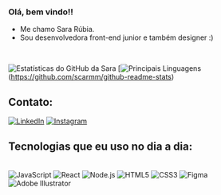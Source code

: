 ### Olá, bem vindo!!

- Me chamo Sara Rúbia.
- Sou desenvolvedora front-end junior e também designer :)
<br>

![Estatísticas do GitHub da Sara](https://github-readme-stats.vercel.app/api?username=scarmm&show_icons=true&theme=synthwave&bg)
[![Principais Linguagens](https://github-readme-stats.vercel.app/api/top-langs/?username=scarmm&layout=compact&theme=synthwave)(https://github.com/scarmm/github-readme-stats)



## Contato:
[![LinkedIn](https://img.shields.io/badge/LinkedIn-0077B5?style=for-the-badge&logo=linkedin&logoColor=white)](https://www.linkedin.com/in/sara-do-carmo-6392aa216/)
[![Instagram](https://img.shields.io/badge/Instagram-E4405F?style=for-the-badge&logo=instagram&logoColor=white)](https://www.instagram.com/neonspells/)

## Tecnologias que eu uso no dia a dia:
<div><br/>
    <img align="center" alt="JavaScript" src="https://img.shields.io/badge/JavaScript-F7DF1E?style=for-the-badge&logo=javascript&logoColor=black" />
    <img align="center" alt="React" src="https://img.shields.io/badge/React-20232A?style=for-the-badge&logo=react&logoColor=61DAFB" />
    <img align="center" alt="Node.js" src="https://img.shields.io/badge/Node.js-43853D?style=for-the-badge&logo=node.js&logoColor=white" />
    <img align="center" alt="HTML5" src="https://img.shields.io/badge/HTML5-E34F26?style=for-the-badge&logo=html5&logoColor=white" />
    <img align="center" alt="CSS3" src="https://img.shields.io/badge/CSS3-1572B6?style=for-the-badge&logo=css3&logoColor=white" />
    <img align="center" alt="Figma" src="https://img.shields.io/badge/Figma-F24E1E?style=for-the-badge&logo=figma&logoColor=white" />
    <img align="center" alt="Adobe Illustrator" src="https://img.shields.io/badge/Adobe%20Illustrator-FF9A00?style=for-the-badge&logo=adobe-illustrator&logoColor=black" />
</div>
